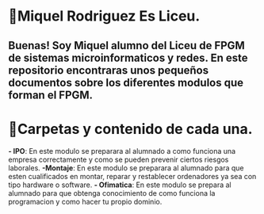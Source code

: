 # 📗Miquel Rodriguez Es Liceu.
Buenas! Soy **Miquel** alumno del Liceu de **FPGM  de sistemas microinformaticos y redes**. En este repositorio encontraras unos pequeños documentos sobre los diferentes **modulos** que forman el **FPGM**.
---
# 📁Carpetas y contenido de cada una.
 **- IPO**: En este modulo se preparara al alumnado a como funciona una empresa correctamente y como se pueden prevenir ciertos riesgos laborales.
 **-Montaje**: En este modulo se preparara al alumnado para que esten cualificados en montar, reparar y restablecer ordenadores ya sea con tipo hardware o software.
 **- Ofimatica**: En este modulo se prepara al alumnado para que obtenga conocimiento de como funciona la programacion y como hacer tu propio dominio.